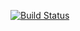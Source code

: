 [![Build Status](https://travis-ci.org/kar2/CSE110Lab5.svg?branch=master)](https://travis-ci.org/kar2/CSE110Lab5)
